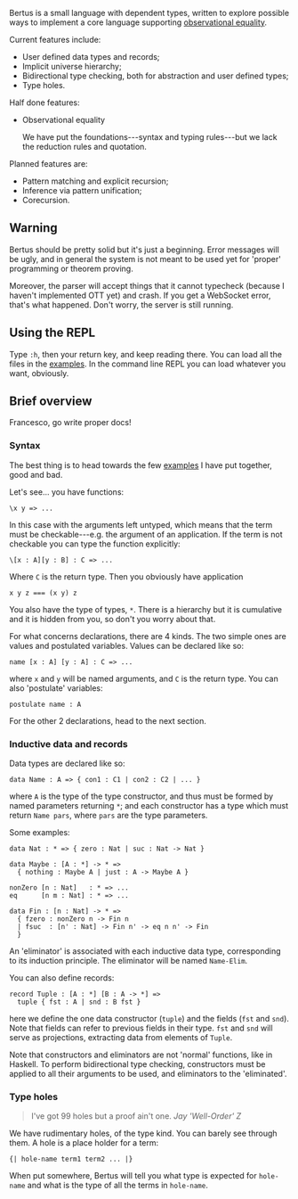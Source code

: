 Bertus is a small language with dependent types, written to explore possible ways
to implement a core language supporting
[observational equality](http://www.cs.nott.ac.uk/~txa/publ/obseqnow.pdf).

Current features include:

  * User defined data types and records;
  * Implicit universe hierarchy;
  * Bidirectional type checking, both for abstraction and user defined types;
  * Type holes.

Half done features:

  * Observational equality
    
    We have put the foundations---syntax and typing rules---but we lack
    the reduction rules and quotation.

Planned features are:

  * Pattern matching and explicit recursion;
  * Inference via pattern unification;
  * Corecursion.

## Warning

Bertus should be pretty solid but it's just a beginning.  Error messages
will be ugly, and in general the system is not meant to be used yet for
'proper' programming or theorem proving.

Moreover, the parser will accept things that it cannot typecheck
(because I haven't implemented OTT yet) and crash.  If you get a
WebSocket error, that's what happened.  Don't worry, the server is still
running.

## Using the REPL

Type `:h`, then your return key, and keep reading there.  You can load
all the files in the
[examples](https://github.com/bitonic/kant/tree/master/data/samples).
In the command line REPL you can load whatever you want, obviously.

## Brief overview

Francesco, go write proper docs!

### Syntax

The best thing is to head towards the few
[examples](https://github.com/bitonic/kant/tree/master/data/samples) I
have put together, good and bad.

Let's see... you have functions:

    \x y => ...

In this case with the arguments left untyped, which means that the term
must be checkable---e.g. the argument of an application.  If the term is
not checkable you can type the function explicitly:

    \[x : A][y : B] : C => ...

Where `C` is the return type.  Then you obviously have application

    x y z === (x y) z

You also have the type of types, `*`.  There is a hierarchy but it is
cumulative and it is hidden from you, so don't you worry about that.

For what concerns declarations, there are 4 kinds.  The two simple ones
are values and postulated variables.  Values can be declared like so:

    name [x : A] [y : A] : C => ...

where `x` and `y` will be named arguments, and `C` is the return type.
You can also 'postulate' variables:

    postulate name : A

For the other 2 declarations, head to the next section.

### Inductive data and records

Data types are declared like so:

    data Name : A => { con1 : C1 | con2 : C2 | ... }

where `A` is the type of the type constructor, and thus must be formed
by named parameters returning `*`; and each constructor has a type which
must return `Name pars`, where `pars` are the type parameters.

Some examples:

    data Nat : * => { zero : Nat | suc : Nat -> Nat }

    data Maybe : [A : *] -> * =>
      { nothing : Maybe A | just : A -> Maybe A }

    nonZero [n : Nat]   : * => ...
    eq      [n m : Nat] : * => ...

    data Fin : [n : Nat] -> * =>
      { fzero : nonZero n -> Fin n
      | fsuc  : [n' : Nat] -> Fin n' -> eq n n' -> Fin 
      }

An 'eliminator' is associated with each inductive data type,
corresponding to its induction principle.  The eliminator will be named
`Name-Elim`.

You can also define records:

    record Tuple : [A : *] [B : A -> *] =>
      tuple { fst : A | snd : B fst }

here we define the one data constructor (`tuple`) and the fields (`fst`
and `snd`).  Note that fields can refer to previous fields in their
type.  `fst` and `snd` will serve as projections, extracting data from
elements of `Tuple`.

Note that constructors and eliminators are not 'normal' functions, like
in Haskell.  To perform bidirectional type checking, constructors must
be applied to all their arguments to be used, and eliminators to the
'eliminated'.

### Type holes

> I've got 99 holes but a proof ain't one.
> <cite> Jay 'Well-Order' Z </cite>

We have rudimentary holes, of the type kind.  You can barely see through
them.  A hole is a place holder for a term:

    {| hole-name term1 term2 ... |}

When put somewhere, Bertus will tell you what type is expected for
`hole-name` and what is the type of all the terms in `hole-name`.
